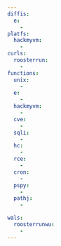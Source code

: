 ```yaml
---
diffis:
  e:
    -
platfs:
  hackmyvm:
    -
curls:
  roosterrun:
    -
functions:
  unix:
    -
  e:
    -
  hackmyvm:
    -
  cve:
    -
  sqli:
    -
  hc:
    -
  rce:
    -
  cron:
    -
  pspy:
    -
  pathj:
    -

wals:
  roosterrunwu:
    -
---
```


